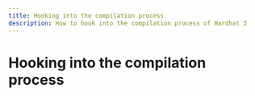 ```yaml
---
title: Hooking into the compilation process
description: How to hook into the compilation process of Hardhat 3
---
```


# Hooking into the compilation process
